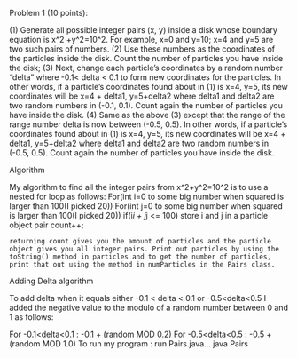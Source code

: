 Problem 1 (10 points):

(1)    Generate all possible integer pairs (x, y) inside a disk whose boundary equation is x^2 +y^2=10^2. For example,
x=0 and y=10; x=4 and y=5 are two such pairs of numbers.
(2)    Use these numbers as the coordinates of the particles inside the disk. Count the number of particles you have
inside the disk;
(3)    Next, change each particle’s coordinates by a random number “delta” where -0.1< delta < 0.1 to form new
coordinates for the particles. In other words, if a particle’s coordinates found about in (1) is x=4, y=5, its new
coordinates will be x=4 + delta1, y=5+delta2 where delta1 and delta2 are two random numbers in (-0.1, 0.1). Count again
the number of particles you have inside the disk.
(4)    Same as the above (3) except that the range of the range number delta is now between (-0.5, 0.5). In other words,
if a particle’s coordinates found about in (1) is x=4, y=5, its new coordinates will be x=4 + delta1, y=5+delta2 where
delta1 and delta2 are two random numbers in (-0.5, 0.5). Count again the number of particles you have inside the disk.

Algorithm

My algorithm to find all the integer pairs from x^2+y^2=10^2 is to use a nested for loop as follows:
For(int i=0 to some big number when squared is larger than 100(I picked 20))
For(int j=0 to some big number when squared is larger than 100(I picked 20))
if(i*i + j*j <= 100)
store i and j in a particle object pair count++;

	returning count gives you the amount of particles and the particle object gives you all integer pairs. Print out particles by using the toString() method in particles and to get the number of particles, print that out using the method in numParticles in the Pairs class.

Adding Delta algorithm

To add delta when it equals either -0.1 < delta < 0.1 or -0.5<delta<0.5 I added the negative value to the modulo of a
random number between 0 and 1 as follows:

For -0.1<delta<0.1 : -0.1 + (random MOD 0.2)
For -0.5<delta<0.5 : -0.5 + (random MOD 1.0)
To run my program : run Pairs.java… java Pairs

	

